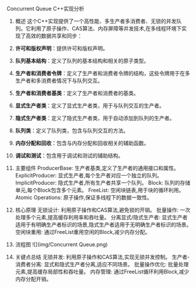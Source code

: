 Concurrent Queue C++实现分析
1. 概述
这个C++实现提供了一个高性能、多生产者多消费者、无锁的并发队列。它利用了原子操作、CAS算法、内存屏障等并发技术,在多线程环境下实现了高效的数据共享和同步：

1. **许可和版权声明**：提供许可和版权声明。
2. **队列基本结构**：定义了队列的基本结构和相关的原子类型。
3. **生产者和消费者令牌**：定义了生产者和消费者令牌的结构，这些令牌用于在多生产者和多消费者情况下与队列交互。
4. **生产者和消费者基类**：定义了生产者和消费者的基类。
5. **显式生产者类**：定义了显式生产者类，用于与队列交互的生产者。
6. **隐式生产者类**：定义了隐式生产者类，用于自动添加到队列的生产者。
7. **队列类**：定义了队列类，包含与队列交互的方法。
8. **内存分配和回收**：包含与内存分配和回收相关的辅助函数。
9. **调试和测试**：包含用于调试和测试的辅助结构。

2. 主要组件
ProducerBase: 生产者基类,定义了生产者的通用接口和属性。
ExplicitProducer: 显式生产者,每个生产者对应一个独立的队列。
ImplicitProducer: 隐式生产者,所有生产者共享一个队列。
Block: 队列的存储单元,每个Block包含多个元素。
FreeList: 空闲块链表,用于块的循环利用。
Atomic Operations: 原子操作,保证多线程下的数据一致性。
3. 核心原理
无锁设计: 利用原子操作和CAS算法,避免锁的开销。
批量操作: 一次处理多个元素,提高缓存利用率和吞吐量。
分离显式/隐式生产者: 显式生产者适用于有明确生产者标识的场景,隐式生产者适用于无明确生产者标识的场景。
空闲块重用: 通过FreeList重用空闲的Block,减少内存分配。
4. 流程图
![](img/Concurrent Queue.png)
5. 关键点总结
无锁并发: 利用原子操作和CAS算法,实现无锁并发控制。
生产者-消费者分离: 显式和隐式生产者分离,适应不同场景。
批量操作优化: 批量处理元素,提高缓存局部性和吞吐量。
内存管理: 通过FreeList循环利用Block,减少内存分配开销。
